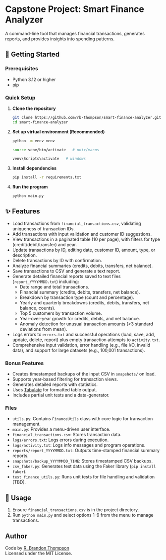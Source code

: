 # Capstone Project: Smart Finance Analyzer
A command-line tool that manages financial transactions, generates reports, and provides insights into spending patterns.

## 🚀 Getting Started  

### Prerequisites
- Python 3.12 or higher
- pip

### Quick Setup
1. **Clone the repository**
   ```bash
   git clone https://github.com/rb-thompson/smart-finance-analyzer.git
   cd smart-finance-analyzer
   ```  

2. **Set up virtual environment (Recommended)**  
   ```bash
   python -m venv venv

   source venv/bin/activate   # unix/macos

   venv\Scripts\activate   # windows
   ```
3. **Install dependencies**
   ```bash
   pip install -r requirements.txt
   ```  
  
4. **Run the program**  
   ```bash
   python main.py
   ```

## ✨ Features

- Load transactions from `financial_transactions.csv`, validating uniqueness of transaction IDs.
- Add transactions with input validation and customer ID suggestions.
- View transactions in a paginated table (10 per page), with filters for type (credit/debit/transfer) and year.
- Update transactions by ID, editing date, customer ID, amount, type, or description.
- Delete transactions by ID with confirmation.
- Analyze financial summaries (credits, debits, transfers, net balance).
- Save transactions to CSV and generate a text report.
- Generate detailed financial reports saved to text files (`report_YYYYMMDD.txt`) including:
  - Date range and total transactions.
  - Financial summary (credits, debits, transfers, net balance).
  - Breakdown by transaction type (count and percentage).
  - Yearly and quarterly breakdowns (credits, debits, transfers, net balance, counts).
  - Top 5 customers by transaction volume.
  - Year-over-year growth for credits, debits, and net balance.
  - Anomaly detection for unusual transaction amounts (>3 standard deviations from mean).
- Logs errors to `errors.txt` and successful operations (load, save, add, update, delete, report) plus empty transaction attempts to `activity.txt`.
- Comprehensive input validation, error handling (e.g., file I/O, invalid data), and support for large datasets (e.g., 100,001 transactions).

### Bonus Features

- Creates timestamped backups of the input CSV in `snapshots/` on load.
- Supports year-based filtering for transaction views.
- Generates detailed reports with statistics.
- Uses [Tabulate](https://pypi.org/project/tabulate/) for formatted table output.
- Includes partial unit tests and a data-generator.

### Files

- `utils.py`: Contains `FinanceUtils` class with core logic for transaction management.
- `main.py`: Provides a menu-driven user interface.
- `financial_transactions.csv`: Stores transaction data.
- `logs/errors.txt`: Logs errors during execution.
- `logs/activity.txt`: Logs info messages and program operations.
- `reports/report_YYYYMMDD.txt`: Outputs time-stamped financial summary reports.
- `snapshots/backup_YYYYMMDD_TIME`: Stores timestamped CSV backups.
- `csv_faker.py`: Generates test data using the Faker library (`pip install faker`).
- `test_finance_utils.py`: Runs unit tests for file handling and validation [TBD].

## 📖 Usage

1. Ensure `financial_transactions.csv` is in the project directory.
2. Run `python main.py` and select options 1–9 from the menu to manage transactions.

## Author

Code by [R. Brandon Thompson](https://www.linkedin.com/in/appaltech/)  
Licensed under the MIT License.